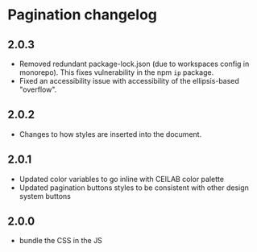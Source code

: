 # Pagination changelog

## 2.0.3

- Removed redundant package-lock.json (due to workspaces config in monorepo). This fixes vulnerability in the npm `ip` package.
- Fixed an accessibility issue with accessibility of the ellipsis-based "overflow". 

## 2.0.2

- Changes to how styles are inserted into the document.

## 2.0.1

- Updated color variables to go inline with CEILAB color palette
- Updated pagination buttons styles to be consistent with other design system buttons

## 2.0.0

- bundle the CSS in the JS

